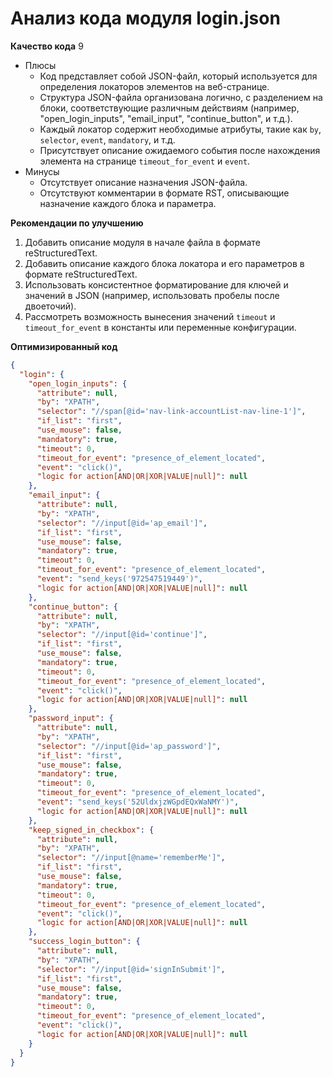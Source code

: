 # Анализ кода модуля login.json

**Качество кода**
9
-  Плюсы
    - Код представляет собой JSON-файл, который используется для определения локаторов элементов на веб-странице.
    - Структура JSON-файла организована логично, с разделением на блоки, соответствующие различным действиям (например, "open_login_inputs", "email_input", "continue_button", и т.д.).
    - Каждый локатор содержит необходимые атрибуты, такие как `by`, `selector`, `event`, `mandatory`, и т.д.
    - Присутствует описание ожидаемого события после нахождения элемента на странице `timeout_for_event` и `event`.
-  Минусы
    - Отсутствует описание назначения JSON-файла.
    - Отсутствуют комментарии в формате RST, описывающие назначение каждого блока и параметра.

**Рекомендации по улучшению**

1.  Добавить описание модуля в начале файла в формате reStructuredText.
2.  Добавить описание каждого блока локатора и его параметров в формате reStructuredText.
3.  Использовать консистентное форматирование для ключей и значений в JSON (например, использовать пробелы после двоеточий).
4.  Рассмотреть возможность вынесения значений `timeout` и `timeout_for_event` в константы или переменные конфигурации.

**Оптимизированный код**

```json
{
  "login": {
    "open_login_inputs": {
      "attribute": null,
      "by": "XPATH",
      "selector": "//span[@id='nav-link-accountList-nav-line-1']",
      "if_list": "first",
      "use_mouse": false,
      "mandatory": true,
      "timeout": 0,
      "timeout_for_event": "presence_of_element_located",
      "event": "click()",
      "logic for action[AND|OR|XOR|VALUE|null]": null
    },
    "email_input": {
      "attribute": null,
      "by": "XPATH",
      "selector": "//input[@id='ap_email']",
      "if_list": "first",
      "use_mouse": false,
      "mandatory": true,
      "timeout": 0,
      "timeout_for_event": "presence_of_element_located",
      "event": "send_keys('972547519449')",
      "logic for action[AND|OR|XOR|VALUE|null]": null
    },
    "continue_button": {
      "attribute": null,
      "by": "XPATH",
      "selector": "//input[@id='continue']",
      "if_list": "first",
      "use_mouse": false,
      "mandatory": true,
      "timeout": 0,
      "timeout_for_event": "presence_of_element_located",
      "event": "click()",
      "logic for action[AND|OR|XOR|VALUE|null]": null
    },
    "password_input": {
      "attribute": null,
      "by": "XPATH",
      "selector": "//input[@id='ap_password']",
      "if_list": "first",
      "use_mouse": false,
      "mandatory": true,
      "timeout": 0,
      "timeout_for_event": "presence_of_element_located",
      "event": "send_keys('52UldxjzWGpdEQxWaNMY')",
      "logic for action[AND|OR|XOR|VALUE|null]": null
    },
    "keep_signed_in_checkbox": {
      "attribute": null,
      "by": "XPATH",
      "selector": "//input[@name='rememberMe']",
      "if_list": "first",
      "use_mouse": false,
      "mandatory": true,
      "timeout": 0,
      "timeout_for_event": "presence_of_element_located",
      "event": "click()",
      "logic for action[AND|OR|XOR|VALUE|null]": null
    },
    "success_login_button": {
      "attribute": null,
      "by": "XPATH",
      "selector": "//input[@id='signInSubmit']",
      "if_list": "first",
      "use_mouse": false,
      "mandatory": true,
      "timeout": 0,
      "timeout_for_event": "presence_of_element_located",
      "event": "click()",
      "logic for action[AND|OR|XOR|VALUE|null]": null
    }
  }
}
```